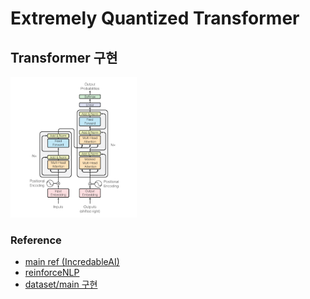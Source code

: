 # Extremely Quantized Transformer
## Transformer 구현
<img src="/transformer-model-architecture.png" width="40%" height="40%" title="Transformer architecture"></img>
### Reference
* [main ref (IncredableAI)](http://incredible.ai/nlp/2020/02/29/Transformer/#27-scaled-dot-product-attention)
* [reinforceNLP](https://paul-hyun.github.io/transformer-02/)
* [dataset/main 구현](https://tutorials.pytorch.kr/beginner/transformer_tutorial.html)
